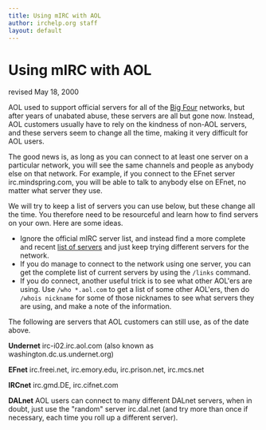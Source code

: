 ```yaml
---
title: Using mIRC with AOL
author: irchelp.org staff
layout: default
---
```


# Using mIRC with AOL

revised May 18, 2000

AOL used to support official servers for all of the [Big
Four](/irchelp/networks/nets/big4.html) networks, but after years of unabated
abuse, these servers are all but gone now. Instead, AOL customers usually have
to rely on the kindness of non-AOL servers, and these servers seem to change
all the time, making it very difficult for AOL users.

The good news is, as long as you can connect to at least one server on a
particular network, you will see the same channels and people as anybody else
on that network. For example, if you connect to the EFnet server
irc.mindspring.com, you will be able to talk to anybody else on EFnet, no
matter what server they use.

We will try to keep a list of servers you can use below, but these change all
the time. You therefore need to be resourceful and learn how to find servers
on your own. Here are some ideas.

  * Ignore the official mIRC server list, and instead find a more complete and recent [list of servers](/irchelp/networks/servers/) and just keep trying different servers for the network.
  * If you do manage to connect to the network using one server, you can get the complete list of current servers by using the `/links` command.
  * If you do connect, another useful trick is to see what other AOL'ers are using. Use `/who *.aol.com` to get a list of some other AOL'ers, then do `/whois nickname` for some of those nicknames to see what servers they are using, and make a note of the information.

The following are servers that AOL customers can still use, as of the date
above.

**Undernet**     irc-i02.irc.aol.com (also known as washington.dc.us.undernet.org)

**EFnet**     irc.freei.net, irc.emory.edu, irc.prison.net, irc.mcs.net

**IRCnet**     irc.gmd.DE, irc.cifnet.com

**DALnet**     AOL users can connect to many different DALnet servers, when in doubt, just use the "random" server irc.dal.net (and try more than once if necessary, each time you roll up a different server).
